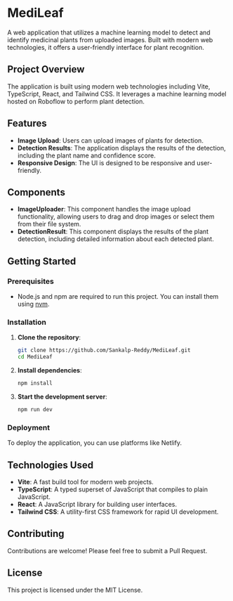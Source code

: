 # MediLeaf
A web application that utilizes a machine learning model to detect and identify medicinal plants from uploaded images. Built with modern web technologies, it offers a user-friendly interface for plant recognition.

## Project Overview

The application is built using modern web technologies including Vite, TypeScript, React, and Tailwind CSS. It leverages a machine learning model hosted on Roboflow to perform plant detection.

## Features

- **Image Upload**: Users can upload images of plants for detection.
- **Detection Results**: The application displays the results of the detection, including the plant name and confidence score.
- **Responsive Design**: The UI is designed to be responsive and user-friendly.

## Components

- **ImageUploader**: This component handles the image upload functionality, allowing users to drag and drop images or select them from their file system.
- **DetectionResult**: This component displays the results of the plant detection, including detailed information about each detected plant.

## Getting Started

### Prerequisites

- Node.js and npm are required to run this project. You can install them using [nvm](https://github.com/nvm-sh/nvm#installing-and-updating).

### Installation

1. **Clone the repository**:
   ```sh
   git clone https://github.com/Sankalp-Reddy/MediLeaf.git
   cd MediLeaf
   ```

2. **Install dependencies**:
   ```sh
   npm install
   ```

3. **Start the development server**:
   ```sh
   npm run dev
   ```

### Deployment

To deploy the application, you can use platforms like Netlify.

## Technologies Used

- **Vite**: A fast build tool for modern web projects.
- **TypeScript**: A typed superset of JavaScript that compiles to plain JavaScript.
- **React**: A JavaScript library for building user interfaces.
- **Tailwind CSS**: A utility-first CSS framework for rapid UI development.

## Contributing

Contributions are welcome! Please feel free to submit a Pull Request.

## License

This project is licensed under the MIT License.

